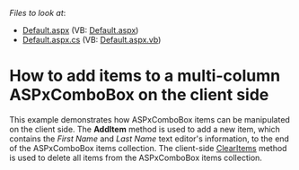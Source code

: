 <!-- default file list -->
*Files to look at*:

* [Default.aspx](./CS/WebSite/Default.aspx) (VB: [Default.aspx](./VB/WebSite/Default.aspx))
* [Default.aspx.cs](./CS/WebSite/Default.aspx.cs) (VB: [Default.aspx.vb](./VB/WebSite/Default.aspx.vb))
<!-- default file list end -->
# How to add items to a multi-column ASPxComboBox on the client side


<p>This example demonstrates how ASPxComboBox items can be manipulated on the client side. The <strong>AddItem</strong> method is used to add a new item, which contains the <i>First Name</i> and <i>Last Name</i> text editor's information, to the end of the ASPxComboBox items collection. The client-side <a href="http://documentation.devexpress.com/#AspNet/DevExpressWebASPxEditorsScriptsASPxClientComboBox_ClearItemstopic"><u>ClearItems</u></a> method is used to delete all items from the ASPxComboBox items collection.</p>

<br/>


